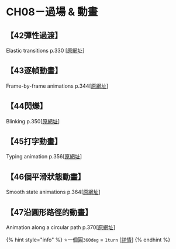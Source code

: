 # CH08－過場 & 動畫

## 【42彈性過渡】

Elastic transitions  p.330 \[[原網址](https://www.w3cplus.com/css3/css-secrets/elastic-transitions.html)\]

## 【43逐幀動畫】

Frame-by-frame animations    p.344\[[原網址](https://www.w3cplus.com/css3/css-secrets/frame-by-frame-animations.html)\]

## 【44閃爍】

Blinking  p.350\[[原網址](https://www.w3cplus.com/css3/css-secrets/blinking.html)\]

## 【45打字動畫】

Typing animation p.356\[[原網址](https://www.w3cplus.com/css3/css-secrets/typing-animation.html)\]

## 【46個平滑狀態動畫】

Smooth state animations p.364\[[原網址](https://www.w3cplus.com/css3/css-secrets/smooth-state-animations.html)\]

## 【47沿圓形路徑的動畫】

Animation along a circular path  p.370\[[原網址](https://www.w3cplus.com/css3/css-secrets/animation-along-a-circular-path.html)\]

{% hint style="info" %}
⭐一個圓`360deg` = `1turn`  \[[詳情](https://css-tricks.com/gradians-and-turns-the-quiet-heroes-of-css-angles/)\]
{% endhint %}

